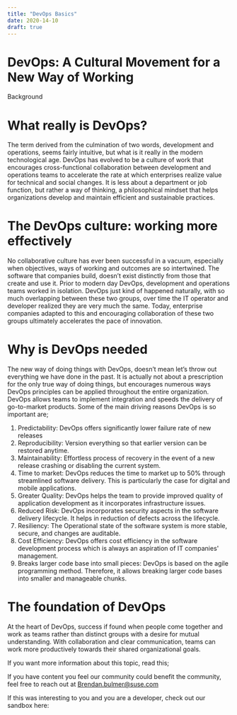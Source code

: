 ```yaml
---
title: "DevOps Basics"
date: 2020-14-10
draft: true
---
```


# DevOps: A Cultural Movement for a New Way of Working 

Background

# What really is DevOps? 

The term derived from the culmination of two words, development and operations, seems fairly intuitive, but what is it really in the modern technological age. DevOps has evolved to be a culture of work that encourages cross-functional collaboration between development and operations teams to accelerate the rate at which enterprises realize value for technical and social changes. It is less about a department or job function, but rather a way of thinking, a philosophical mindset that helps organizations develop and maintain efficient and sustainable practices. 

# The DevOps culture: working more effectively

No collaborative culture has ever been successful in a vacuum, especially when objectives, ways of working and outcomes are so intertwined. The software that companies build, doesn’t exist distinctly from those that create and use it. Prior to modern day DevOps, development and operations teams worked in isolation. DevOps just kind of happened naturally, with so much overlapping between these two groups, over time the IT operator and developer realized they are very much the same. Today, enterprise companies adapted to this and encouraging collaboration of these two groups ultimately accelerates the pace of innovation. 

# Why is DevOps needed

The new way of doing things with DevOps, doesn’t mean let’s throw out everything we have done in the past. It is actually not about a prescription for the only true way of doing things, but encourages numerous ways DevOps principles can be applied throughout the entire organization. DevOps allows teams to implement integration and speeds the delivery of go-to-market products. Some of the main driving reasons DevOps is so important are;

1. Predictability: DevOps offers significantly lower failure rate of new releases
2. Reproducibility: Version everything so that earlier version can be restored anytime.
3. Maintainability: Effortless process of recovery in the event of a new release crashing or disabling the current system.
4. Time to market: DevOps reduces the time to market up to 50% through streamlined software delivery. This is particularly the case for digital and mobile applications.
5. Greater Quality: DevOps helps the team to provide improved quality of application development as it incorporates infrastructure issues.
6. Reduced Risk: DevOps incorporates security aspects in the software delivery lifecycle. It helps in reduction of defects across the lifecycle.
7. Resiliency: The Operational state of the software system is more stable, secure, and changes are auditable.
8. Cost Efficiency: DevOps offers cost efficiency in the software development process which is always an aspiration of IT companies' management.
9. Breaks larger code base into small pieces: DevOps is based on the agile programming method. Therefore, it allows breaking larger code bases into smaller and manageable chunks.

# The foundation of DevOps

At the heart of DevOps, success if found when people come together and work as teams rather than distinct groups with a desire for mutual understanding. With collaboration and clear communication, teams can work more productively towards their shared organizational goals. 

If you want more information about this topic, read this;

If you have content you feel our community could benefit the community, feel free to reach out at Brendan.bulmer@suse.com 

If this was interesting to you and you are a developer, check out our sandbox here: 
